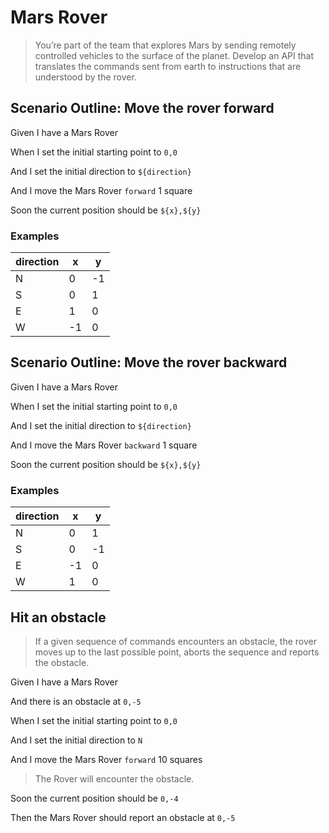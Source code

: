 <!-- Source: https://kata-log.rocks/mars-rover-kata -->

# Mars Rover

> You’re part of the team that explores Mars by sending remotely controlled
> vehicles to the surface of the planet. Develop an API that translates the
> commands sent from earth to instructions that are understood by the rover.

## Scenario Outline: Move the rover forward

Given I have a Mars Rover

When I set the initial starting point to `0,0`

And I set the initial direction to `${direction}`

And I move the Mars Rover `forward` 1 square

Soon the current position should be `${x},${y}`

### Examples

| direction | x   | y   |
| --------- | --- | --- |
| N         | 0   | -1  |
| S         | 0   | 1   |
| E         | 1   | 0   |
| W         | -1  | 0   |

## Scenario Outline: Move the rover backward

Given I have a Mars Rover

When I set the initial starting point to `0,0`

And I set the initial direction to `${direction}`

And I move the Mars Rover `backward` 1 square

Soon the current position should be `${x},${y}`

### Examples

| direction | x   | y   |
| --------- | --- | --- |
| N         | 0   | 1   |
| S         | 0   | -1  |
| E         | -1  | 0   |
| W         | 1   | 0   |

## Hit an obstacle

> If a given sequence of commands encounters an obstacle, the rover moves up to
> the last possible point, aborts the sequence and reports the obstacle.

Given I have a Mars Rover

And there is an obstacle at `0,-5`

When I set the initial starting point to `0,0`

And I set the initial direction to `N`

And I move the Mars Rover `forward` 10 squares

> The Rover will encounter the obstacle.

Soon the current position should be `0,-4`

Then the Mars Rover should report an obstacle at `0,-5`
